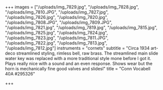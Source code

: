 +++
images = ["/uploads/img_7829.jpg", "/uploads/img_7828.jpg", "/uploads/img_7810.JPG", "/uploads/img_7827.jpg", "/uploads/img_7826.jpg", "/uploads/img_7820.jpg", "/uploads/img_7808.JPG", "/uploads/img_7809.JPG", "/uploads/img_7821.jpg", "/uploads/img_7819.jpg", "/uploads/img_7815.jpg", "/uploads/img_7825.jpg", "/uploads/img_7824.jpg", "/uploads/img_7823.jpg", "/uploads/img_7811.JPG", "/uploads/img_7822.jpg", "/uploads/img_7813.jpg", "/uploads/img_7812.jpg"]
instruments = "cornets"
subtitle = "Circa 1934 art-deco streamlined styling, rimless bell, raw brass. The streamlined main slide water key was replaced with a more traditional style mone before I got it. Plays really nice with a sound and an even response. Shows wear but the horn is mechanically fine good valves and slidesl"
title = "Conn Vocabell 40A  #295326"

+++
